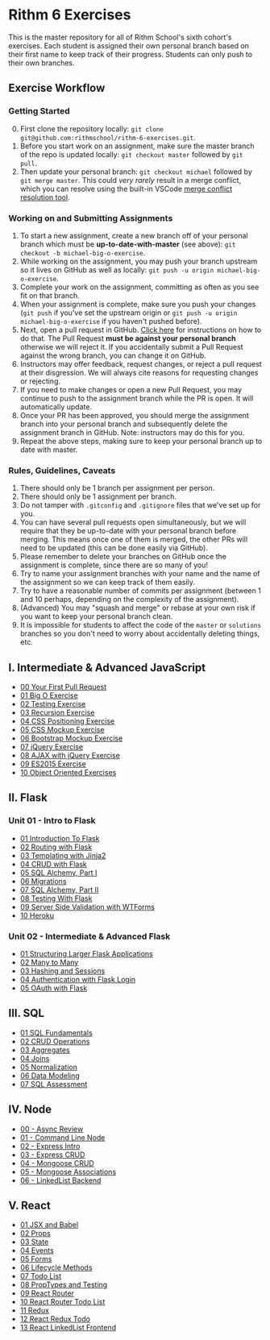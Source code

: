 # Rithm 6 Exercises

This is the master repository for all of Rithm School's sixth cohort's exercises.
Each student is assigned their own personal branch based on their first name to keep track of their progress.
Students can only push to their own branches.

## Exercise Workflow

### Getting Started

0.  First clone the repository locally: `git clone git@github.com:rithmschool/rithm-6-exercises.git`.
1.  Before you start work on an assignment, make sure the master branch of the repo is updated locally: `git checkout master` followed by `git pull`.
1.  Then update your personal branch: `git checkout michael` followed by `git merge master`. This could _very rarely_ result in a merge conflict, which you can resolve using the built-in VSCode [merge conflict resolution tool](https://code.visualstudio.com/docs/editor/versioncontrol#_merge-conflicts).

### Working on and Submitting Assignments

1.  To start a new assignment, create a new branch off of your personal branch which must be **up-to-date-with-master** (see above): `git checkout -b michael-big-o-exercise`.
1.  While working on the assignment, you may push your branch upstream so it lives on GitHub as well as locally: `git push -u origin michael-big-o-exercise`.
1.  Complete your work on the assignment, committing as often as you see fit on that branch.
1.  When your assignment is complete, make sure you push your changes (`git push` if you've set the upstream origin or `git push -u origin michael-big-o-exercise` if you haven't pushed before).
1.  Next, open a pull request in GitHub. [Click here](https://help.github.com/articles/creating-a-pull-request/) for instructions on how to do that. The Pull Request **must be against your personal branch** otherwise we will reject it. If you accidentally submit a Pull Request against the wrong branch, you can change it on GitHub.
1.  Instructors may offer feedback, request changes, or reject a pull request at their disgression. We will always cite reasons for requesting changes or rejecting.
1.  If you need to make changes or open a new Pull Request, you may continue to push to the assignment branch while the PR is open. It will automatically update.
1.  Once your PR has been approved, you should merge the assignment branch into your personal branch and subsequently delete the assignment branch in GitHub. Note: instructors may do this for you.
1.  Repeat the above steps, making sure to keep your personal branch up to date with master.

### Rules, Guidelines, Caveats

1.  There should only be 1 branch per assignment per person.
1.  There should only be 1 assignment per branch.
1.  Do not tamper with `.gitconfig` and `.gitignore` files that we've set up for you.
1.  You can have several pull requests open simultaneously, but we will require that they be up-to-date with your personal branch before merging. This means once one of them is merged, the other PRs will need to be updated (this can be done easily via GitHub).
1.  Please remember to delete your branches on GitHub once the assignment is complete, since there are so many of you!
1.  Try to name your assignment branches with your name and the name of the assignment so we can keep track of them easily.
1.  Try to have a reasonable number of commits per assignment (between 1 and 10 perhaps, depending on the complexity of the assignment).
1.  (Advanced) You may "squash and merge" or rebase at your own risk if you want to keep your personal branch clean.
1.  It is impossible for students to affect the code of the `master` or `solutions` branches so you don't need to worry about accidentally deleting things, etc.

## I. Intermediate & Advanced JavaScript

* [00 Your First Pull Request](./intermediate-js/00-first-pull-request)
* [01 Big O Exercise](./intermediate-js/01-big-o)
* [02 Testing Exercise](./intermediate-js/02-testing)
* [03 Recursion Exercise](./intermediate-js/03-recursion)
* [04 CSS Positioning Exercise](./intermediate-js/04-css-positioning)
* [05 CSS Mockup Exercise](./intermediate-js/05-css-mocks)
* [06 Bootstrap Mockup Exercise](./intermediate-js/06-bootstrap-mocks)
* [07 jQuery Exercise](./intermediate-js/07-jquery)
* [08 AJAX with jQuery Exercise](./intermediate-js/08-ajax-jquery)
* [09 ES2015 Exercise](./intermediate-js/09-es2015)
* [10 Object Oriented Exercises](./intermediate-js/10-oop)

## II. Flask

### Unit 01 - Intro to Flask

* [01 Introduction To Flask](./flask/Unit-01/01-flask-intro)
* [02 Routing with Flask](./flask/Unit-01/02-flask-routing)
* [03 Templating with Jinja2](./flask/Unit-01/03-templating)
* [04 CRUD with Flask](./flask/Unit-01/04-flask-crud)
* [05 SQL Alchemy, Part I](./flask/Unit-01/05-sql-alchemy-1)
* [06 Migrations](./flask/Unit-01/06-migrations)
* [07 SQL Alchemy, Part II](./flask/Unit-01/07-sql-alchemy-2)
* [08 Testing With Flask](./flask/Unit-01/08-testing)
* [09 Server Side Validation with WTForms](./flask/Unit-01/09-forms)
* [10 Heroku](./flask/Unit-01/10-heroku)

### Unit 02 - Intermediate & Advanced Flask

* [01 Structuring Larger Flask Applications](./flask/Unit-02/01-blueprints)
* [02 Many to Many](./flask/Unit-02/02-many-to-many)
* [03 Hashing and Sessions](./flask/Unit-02/03-hashing-sessions)
* [04 Authentication with Flask Login](./flask/Unit-02/04-flask-login)
* [05 OAuth with Flask](./flask/Unit-02/05-oauth)

## III. SQL

* [01 SQL Fundamentals](./sql/01-fundamentals.md)
* [02 CRUD Operations](./sql/02-crud_operators.md)
* [03 Aggregates](./sql/03-aggregates.md)
* [04 Joins](./sql/04-joins.md)
* [05 Normalization](./sql/05-normalization.md)
* [06 Data Modeling](./sql/06-modeling.md)
* [07 SQL Assessment](./sql/07-assessment.md)

## IV. Node

* [00 - Async Review](./node/00_async_review)
* [01 - Command Line Node](./node/01_command_line_node)
* [02 - Express Intro](./node/02_express_intro)
* [03 - Express CRUD](./node/03_express_router)
* [04 - Mongoose CRUD](./node/04_mongoose_crud)
* [05 - Mongoose Associations](./node/05_mongoose_associations)
* [06 - LinkedList Backend](./node/06_linkedlist_backend)

## V. React

* [01 JSX and Babel](./react/01_jsx_babel)
* [02 Props](./react/02_props)
* [03 State](./react/03_state)
* [04 Events](./react/04_events)
* [05 Forms](./react/05_forms)
* [06 Lifecycle Methods](./react/06_lifecycle)
* [07 Todo List](./react/07_react_todo_list)
* [08 PropTypes and Testing](./react/08_proptypes_testing_todo)
* [09 React Router](./react/09_react_router)
* [10 React Router Todo List](./react/10_react_router_todo)
* [11 Redux](./react/11_redux)
* [12 React Redux Todo](./react/12_react_redux_todo)
* [13 React LinkedList Frontend](./react/13_linkedlist_frontend)
